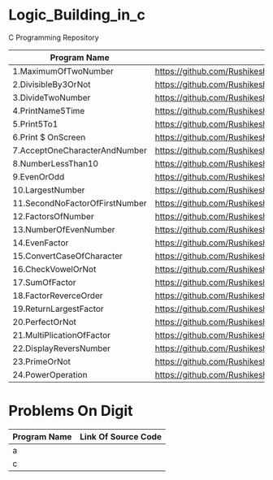 # Logic_Building_in_c
C Programming Repository

| Program Name             | Link Of Source Code                                                                   |
| ----------------- | ------------------------------------------------------------------ |
1.MaximumOfTwoNumber   |https://github.com/RushikeshNarkhedePatil/Logic_Building_in_c/blob/main/MaximumOfTwoNumber.c
2.DivisibleBy3OrNot   |https://github.com/RushikeshNarkhedePatil/Logic_Building_in_c/blob/main/DivisibleBy3OrNot.c
3.DivideTwoNumber   |https://github.com/RushikeshNarkhedePatil/Logic_Building_in_c/blob/main/DivideTwoNumber.c
4.PrintName5Time   |https://github.com/RushikeshNarkhedePatil/Logic_Building_in_c/blob/main/PrintName5Time.c
5.Print5To1   |https://github.com/RushikeshNarkhedePatil/Logic_Building_in_c/blob/main/Print5To1.c
6.Print $ OnScreen   |https://github.com/RushikeshNarkhedePatil/Logic_Building_in_c/blob/main/PrintOnScreen.c
7.AcceptOneCharacterAndNumber   |https://github.com/RushikeshNarkhedePatil/Logic_Building_in_c/blob/main/AcceptOneCharacterAndNumber.c
8.NumberLessThan10   |https://github.com/RushikeshNarkhedePatil/Logic_Building_in_c/blob/main/NumberLessThan10.c
9.EvenOrOdd   |https://github.com/RushikeshNarkhedePatil/Logic_Building_in_c/blob/main/EvenOrOdd.c
10.LargestNumber   |https://github.com/RushikeshNarkhedePatil/Logic_Building_in_c/blob/main/LargestNumber.c
11.SecondNoFactorOfFirstNumber   |https://github.com/RushikeshNarkhedePatil/Logic_Building_in_c/blob/main/Factor.c
12.FactorsOfNumber   |https://github.com/RushikeshNarkhedePatil/Logic_Building_in_c/blob/main/FactorsOfNumber.c
13.NumberOfEvenNumber|https://github.com/RushikeshNarkhedePatil/Logic_Building_in_c/blob/main/NumberOfEvenNumber.c
14.EvenFactor        |https://github.com/RushikeshNarkhedePatil/Logic_Building_in_c/blob/main/EvenFactor.c
15.ConvertCaseOfCharacter|https://github.com/RushikeshNarkhedePatil/Logic_Building_in_c/blob/main/ConvertCaseOfCharacter.c
16.CheckVowelOrNot   |https://github.com/RushikeshNarkhedePatil/Logic_Building_in_c/blob/main/CheckvowelOrNot.c
17.SumOfFactor       |https://github.com/RushikeshNarkhedePatil/Logic_Building_in_c/blob/main/SumOfFactor.c
18.FactorReverceOrder|https://github.com/RushikeshNarkhedePatil/Logic_Building_in_c/blob/main/FactorReverceOrder.c
19.ReturnLargestFactor|https://github.com/RushikeshNarkhedePatil/Logic_Building_in_c/blob/main/ReturnLargestFactor.c
20.PerfectOrNot       |https://github.com/RushikeshNarkhedePatil/Logic_Building_in_c/blob/main/PrimeOrNot.c
21.MultiPlicationOfFactor|https://github.com/RushikeshNarkhedePatil/Logic_Building_in_c/blob/main/MultiPlicationOfFactor.c
22.DisplayReversNumber|https://github.com/RushikeshNarkhedePatil/Logic_Building_in_c/blob/main/DisplayReversNumber.c
23.PrimeOrNot         |https://github.com/RushikeshNarkhedePatil/Logic_Building_in_c/blob/main/PrimeOrNot.c
24.PowerOperation     |https://github.com/RushikeshNarkhedePatil/Logic_Building_in_c/blob/main/PowerOperation.c

# Problems On Digit
| Program Name             | Link Of Source Code                                                                   |
| ----------------- | ------------------------------------------------------------------ |
|a               |
|c              |

